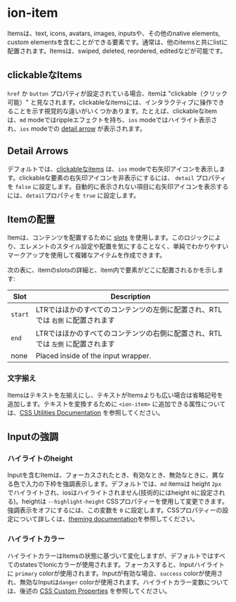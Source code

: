 # ion-item

Itemsは、text, icons, avatars, images, inputsや、その他のnative elements, custom elementsを含むことができる要素です。通常は、他のitemsと共にlistに配置されます。Itemsは、swiped, deleted, reordered, editedなどが可能です。

## clickableなItems

`href` か `button` プロパティが設定されている場合、itemは "clickable（クリック可能）" と見なされます。clickableなitemsには、インタラクティブに操作できることを示す視覚的な違いがいくつかあります。たとえば、clickableなitemは、`md` modeではrippleエフェクトを持ち、`ios` modeではハイライト表示され、`ios` modeでの [detail arrow](/#detail-arrows) が表示されます。

## Detail Arrows

デフォルトでは、[clickableなitems](/#clickable-items) は、`ios` modeで右矢印アイコンを表示します。clickableな要素の右矢印アイコンを非表示にするには、 `detail` プロパティを `false` に設定します。自動的に表示されない項目に右矢印アイコンを表示するには、`detail`プロパティを `true` に設定します。

<!--

TODO add this functionality back as a css variable

This feature is not enabled by default on clickable items for the `md` mode, but it can be enabled by setting the following CSS variable:

```css
--item-detail-push-show: true;
```

See the [theming documentation](/docs/theming/css-variables) for more information.

-->


## Itemの配置

Itemは、コンテンツを配置するために [slots](https://developer.mozilla.org/en-US/docs/Web/HTML/Element/slot) を使用します。このロジックにより、エレメントのスタイル設定や配置を気にすることなく、単純でわかりやすいマークアップを使用して複雑なアイテムを作成できます。

次の表に、itemのslotsの詳細と、item内で要素がどこに配置されるかを示します:

| Slot    | Description                                                                 |
|---------|-----------------------------------------------------------------------------|
| `start` | LTRではほかのすべてのコンテンツの左側に配置され、RTLでは `右側` に配置されます        |
| `end`   | LTRではほかのすべてのコンテンツの右側に配置され、RTLでは `左側` に配置されます        |
| none    | Placed inside of the input wrapper.                                         |


### 文字揃え

Itemsはテキストを左揃えにし、テキストがItemsよりも広い場合は省略記号を追加します。テキストを変換するために `<ion-item>` に追加できる属性については、[CSS Utilities Documentation](/docs/layout/css-utilities) を参照してください。


## Inputの強調

### ハイライトのheight

Inputを含むItemは、フォーカスされたとき、有効なとき、無効なときに、異なる色で入力の下枠を強調表示します。デフォルトでは、`md` itemsは height `2px` でハイライトされ、iosはハイライトされません(技術的にはheight `0`に設定される)。heightは `--highlight-height` CSSプロパティーを使用して変更できます。強調表示をオフにするには、この変数を `0` に設定します。CSSプロパティーの設定について詳しくは、[theming documentation](/docs/theming/css-variables)を参照してください。

### ハイライトカラー

ハイライトカラーはItemsの状態に基づいて変化しますが、デフォルトではすべてのstatesでIonicカラーが使用されます。フォーカスすると、Inputハイライトに `primary` colorが使用されます。Inputが有効な場合、`success` colorが使用され、無効なInputは`danger` colorが使用されます。ハイライトカラー変数については、後述の [CSS Custom Properties](#css-custom-properties) を参照してください。

